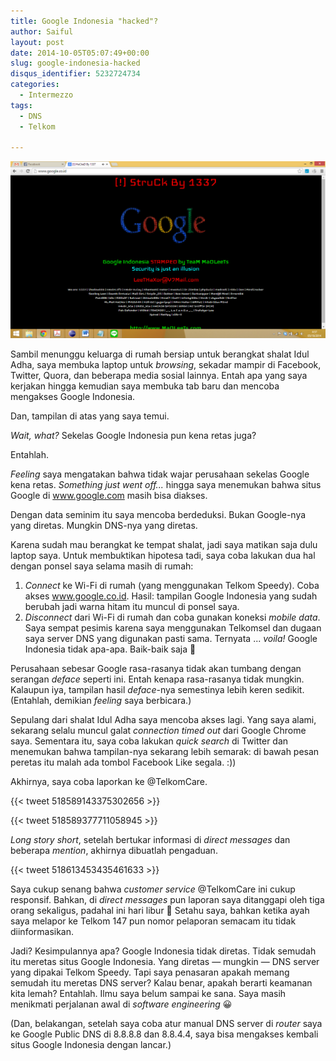 ```yaml
---
title: Google Indonesia "hacked"?
author: Saiful
layout: post
date: 2014-10-05T05:07:49+00:00
slug: google-indonesia-hacked
disqus_identifier: 5232724734
categories:
  - Intermezzo
tags:
  - DNS
  - Telkom

---
```

![Google Indonesia di-"hack"](Screenshot-2014-10-05-04.57.31.png)

Sambil menunggu keluarga di rumah bersiap untuk berangkat shalat Idul Adha, saya membuka laptop untuk _browsing_, sekadar mampir di Facebook, Twitter, Quora, dan beberapa media sosial lainnya. Entah apa yang saya kerjakan hingga kemudian saya membuka tab baru dan mencoba mengakses Google Indonesia.

Dan, tampilan di atas yang saya temui.

_Wait, what?_ Sekelas Google Indonesia pun kena retas juga?

<!--more-->Entahlah. 

_Feeling_ saya mengatakan bahwa tidak wajar perusahaan sekelas Google kena retas. _Something just went off..._ hingga saya menemukan bahwa situs Google di www.google.com masih bisa diakses.

Dengan data seminim itu saya mencoba berdeduksi. Bukan Google-nya yang diretas. Mungkin DNS-nya yang diretas.

Karena sudah mau berangkat ke tempat shalat, jadi saya matikan saja dulu laptop saya. Untuk membuktikan hipotesa tadi, saya coba lakukan dua hal dengan ponsel saya selama masih di rumah:

  1. _Connect_ ke Wi-Fi di rumah (yang menggunakan Telkom Speedy). Coba akses www.google.co.id. Hasil: tampilan Google Indonesia yang sudah berubah jadi warna hitam itu muncul di ponsel saya.
  2. _Disconnect_ dari Wi-Fi di rumah dan coba gunakan koneksi _mobile data_. Saya sempat pesimis karena saya menggunakan Telkomsel dan dugaan saya server DNS yang digunakan pasti sama. Ternyata ... _voila!_ Google Indonesia tidak apa-apa. Baik-baik saja 🙂

Perusahaan sebesar Google rasa-rasanya tidak akan tumbang dengan serangan _deface_ seperti ini. Entah kenapa rasa-rasanya tidak mungkin. Kalaupun iya, tampilan hasil _deface_-nya semestinya lebih keren sedikit. (Entahlah, demikian _feeling_ saya berbicara.)

Sepulang dari shalat Idul Adha saya mencoba akses lagi. Yang saya alami, sekarang selalu muncul galat _connection timed out_ dari Google Chrome saya. Sementara itu, saya coba lakukan _quick search_ di Twitter dan menemukan bahwa tampilan-nya sekarang lebih semarak: di bawah pesan peretas itu malah ada tombol Facebook Like segala. :))

Akhirnya, saya coba laporkan ke @TelkomCare.

{{< tweet 518589143375302656 >}}

{{< tweet 518589377711058945 >}}

_Long story short_, setelah bertukar informasi di _direct messages_ dan beberapa _mention_, akhirnya dibuatlah pengaduan.

{{< tweet 518613453435461633 >}}

Saya cukup senang bahwa _customer service_ @TelkomCare ini cukup responsif. Bahkan, di _direct messages_ pun laporan saya ditanggapi oleh tiga orang sekaligus, padahal ini hari libur 🙂 Setahu saya, bahkan ketika ayah saya melapor ke Telkom 147 pun nomor pelaporan semacam itu tidak diinformasikan.

Jadi? Kesimpulannya apa? Google Indonesia tidak diretas. Tidak semudah itu meretas situs Google Indonesia. Yang diretas — mungkin — DNS server yang dipakai Telkom Speedy. Tapi saya penasaran apakah memang semudah itu meretas DNS server? Kalau benar, apakah berarti keamanan kita lemah? Entahlah. Ilmu saya belum sampai ke sana. Saya masih menikmati perjalanan awal di _software engineering_ 😀

(Dan, belakangan, setelah saya coba atur manual DNS server di _router_ saya ke Google Public DNS di 8.8.8.8 dan 8.8.4.4, saya bisa mengakses kembali situs Google Indonesia dengan lancar.)
